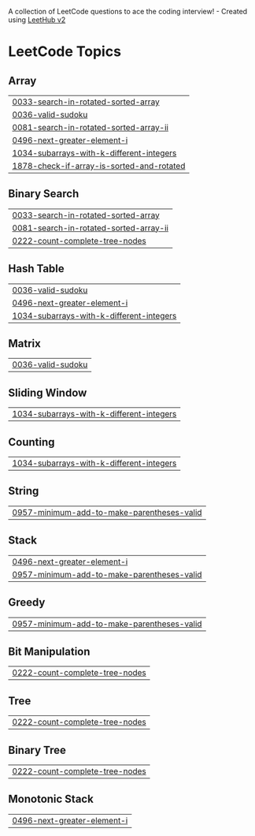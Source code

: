A collection of LeetCode questions to ace the coding interview! - Created using [LeetHub v2](https://github.com/arunbhardwaj/LeetHub-2.0)
<!---LeetCode Topics Start-->
# LeetCode Topics
## Array
|  |
| ------- |
| [0033-search-in-rotated-sorted-array](https://github.com/vaibhavv144/leetcode_ques/tree/master/0033-search-in-rotated-sorted-array) |
| [0036-valid-sudoku](https://github.com/vaibhavv144/leetcode_ques/tree/master/0036-valid-sudoku) |
| [0081-search-in-rotated-sorted-array-ii](https://github.com/vaibhavv144/leetcode_ques/tree/master/0081-search-in-rotated-sorted-array-ii) |
| [0496-next-greater-element-i](https://github.com/vaibhavv144/leetcode_ques/tree/master/0496-next-greater-element-i) |
| [1034-subarrays-with-k-different-integers](https://github.com/vaibhavv144/leetcode_ques/tree/master/1034-subarrays-with-k-different-integers) |
| [1878-check-if-array-is-sorted-and-rotated](https://github.com/vaibhavv144/leetcode_ques/tree/master/1878-check-if-array-is-sorted-and-rotated) |
## Binary Search
|  |
| ------- |
| [0033-search-in-rotated-sorted-array](https://github.com/vaibhavv144/leetcode_ques/tree/master/0033-search-in-rotated-sorted-array) |
| [0081-search-in-rotated-sorted-array-ii](https://github.com/vaibhavv144/leetcode_ques/tree/master/0081-search-in-rotated-sorted-array-ii) |
| [0222-count-complete-tree-nodes](https://github.com/vaibhavv144/leetcode_ques/tree/master/0222-count-complete-tree-nodes) |
## Hash Table
|  |
| ------- |
| [0036-valid-sudoku](https://github.com/vaibhavv144/leetcode_ques/tree/master/0036-valid-sudoku) |
| [0496-next-greater-element-i](https://github.com/vaibhavv144/leetcode_ques/tree/master/0496-next-greater-element-i) |
| [1034-subarrays-with-k-different-integers](https://github.com/vaibhavv144/leetcode_ques/tree/master/1034-subarrays-with-k-different-integers) |
## Matrix
|  |
| ------- |
| [0036-valid-sudoku](https://github.com/vaibhavv144/leetcode_ques/tree/master/0036-valid-sudoku) |
## Sliding Window
|  |
| ------- |
| [1034-subarrays-with-k-different-integers](https://github.com/vaibhavv144/leetcode_ques/tree/master/1034-subarrays-with-k-different-integers) |
## Counting
|  |
| ------- |
| [1034-subarrays-with-k-different-integers](https://github.com/vaibhavv144/leetcode_ques/tree/master/1034-subarrays-with-k-different-integers) |
## String
|  |
| ------- |
| [0957-minimum-add-to-make-parentheses-valid](https://github.com/vaibhavv144/leetcode_ques/tree/master/0957-minimum-add-to-make-parentheses-valid) |
## Stack
|  |
| ------- |
| [0496-next-greater-element-i](https://github.com/vaibhavv144/leetcode_ques/tree/master/0496-next-greater-element-i) |
| [0957-minimum-add-to-make-parentheses-valid](https://github.com/vaibhavv144/leetcode_ques/tree/master/0957-minimum-add-to-make-parentheses-valid) |
## Greedy
|  |
| ------- |
| [0957-minimum-add-to-make-parentheses-valid](https://github.com/vaibhavv144/leetcode_ques/tree/master/0957-minimum-add-to-make-parentheses-valid) |
## Bit Manipulation
|  |
| ------- |
| [0222-count-complete-tree-nodes](https://github.com/vaibhavv144/leetcode_ques/tree/master/0222-count-complete-tree-nodes) |
## Tree
|  |
| ------- |
| [0222-count-complete-tree-nodes](https://github.com/vaibhavv144/leetcode_ques/tree/master/0222-count-complete-tree-nodes) |
## Binary Tree
|  |
| ------- |
| [0222-count-complete-tree-nodes](https://github.com/vaibhavv144/leetcode_ques/tree/master/0222-count-complete-tree-nodes) |
## Monotonic Stack
|  |
| ------- |
| [0496-next-greater-element-i](https://github.com/vaibhavv144/leetcode_ques/tree/master/0496-next-greater-element-i) |
<!---LeetCode Topics End-->